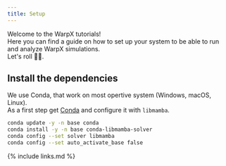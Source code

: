 ```yaml
---
title: Setup
---
```

  
  
Welcome to the WarpX tutorials!  
Here you can find a guide on how to set up your system to be able to run and analyze WarpX simulations.  
Let's roll 💃🕺. 


## Install the dependencies 

We use Conda, that work on most opertive system (Windows, macOS, Linux).  
As a first step get [Conda](https://docs.conda.io/en/latest/) and configure it with `libmamba`.  


```bash markdown-code-runner
conda update -y -n base conda
conda install -y -n base conda-libmamba-solver
conda config --set solver libmamba
conda config --set auto_activate_base false
```  



{% include links.md %}
